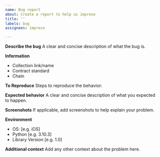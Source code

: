 ```yaml
---
name: Bug report
about: Create a report to help us improve
title: ''
labels: bug
assignees: impreso

---
```


**Describe the bug**
A clear and concise description of what the bug is.

**Information**

* Collection link/name
* Contract standard 
* Chain

**To Reproduce**
Steps to reproduce the behavior:


**Expected behavior**
A clear and concise description of what you expected to happen.

**Screenshots**
If applicable, add screenshots to help explain your problem.

**Environment**
 - OS: [e.g. iOS]
 - Python [e.g. 3.10.3]
 - Library Version [e.g. 1.0]


**Additional context**
Add any other context about the problem here.
